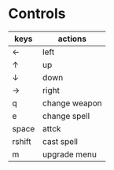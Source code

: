 # Controls
| keys | actions |
| ------ | ------ |
| ← | left |
| ↑ | up |
| ↓ | down |
| → | right |
| q | change weapon |
| e | change spell |
| space | attck |
| rshift | cast spell |
| m | upgrade menu|
 
